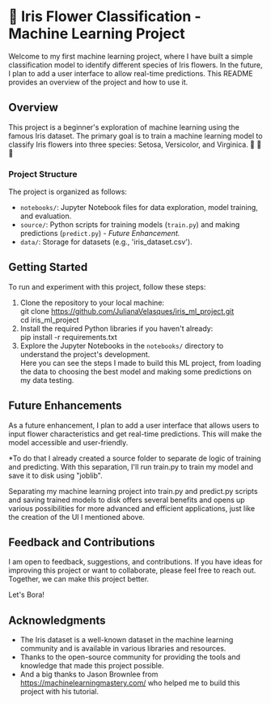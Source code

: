 # :hibiscus: Iris Flower Classification - Machine Learning Project

Welcome to my first machine learning project, where I have built a simple classification model to identify different species of Iris flowers. In the future, I plan to add a user interface to allow real-time predictions. This README provides an overview of the project and how to use it.

## Overview

This project is a beginner's exploration of machine learning using the famous Iris dataset. The primary goal is to train a machine learning model to classify Iris flowers into three species: Setosa, Versicolor, and Virginica. :hibiscus: :cherry_blossom: :blossom:

### Project Structure

The project is organized as follows:
- `notebooks/`: Jupyter Notebook files for data exploration, model training, and evaluation.
- `source/`: Python scripts for training models (`train.py`) and making predictions (`predict.py`) - *Future Enhancement.*
- `data/`: Storage for datasets (e.g., 'iris_dataset.csv').

## Getting Started

To run and experiment with this project, follow these steps:

1. Clone the repository to your local machine:<br/>
   git clone https://github.com/JulianaVelasques/iris_ml_project.git <br/>
   cd iris_ml_project
2. Install the required Python libraries if you haven't already:<br/>
   pip install -r requirements.txt
3. Explore the Jupyter Notebooks in the `notebooks/` directory to understand the project's development.<br/>
   Here you can see the steps I made to build this ML project, from loading the data to choosing the best model and making some predictions on my data testing.



## Future Enhancements

As a future enhancement, I plan to add a user interface that allows users to input flower characteristics and get real-time predictions. This will make the model accessible and user-friendly.

*To do that I already created a source folder to separate de logic of training and predicting. With this separation, I'll run train.py to train my model and save it to disk using "joblib".

Separating my machine learning project into train.py and predict.py scripts and saving trained models to disk offers several benefits and opens up various possibilities for more advanced and efficient applications, just like the creation of the UI I mentioned above.

## Feedback and Contributions

I am open to feedback, suggestions, and contributions. If you have ideas for improving this project or want to collaborate, please feel free to reach out. Together, we can make this project better.

Let's Bora!

## Acknowledgments

- The Iris dataset is a well-known dataset in the machine learning community and is available in various libraries and resources.
- Thanks to the open-source community for providing the tools and knowledge that made this project possible.
- And a big thanks to Jason Brownlee from https://machinelearningmastery.com/ who helped me to build this project with his tutorial.

